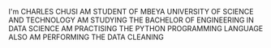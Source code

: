 I'm CHARLES CHUSI
AM STUDENT OF MBEYA UNIVERSITY OF SCIENCE AND TECHNOLOGY
AM STUDYING THE BACHELOR OF ENGINEERING IN DATA SCIENCE
AM PRACTISING THE PYTHON PROGRAMMING LANGUAGE
ALSO AM PERFORMING THE DATA CLEANING 
